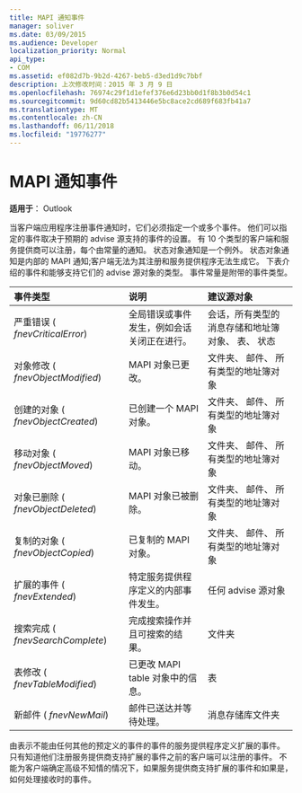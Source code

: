 ```yaml
---
title: MAPI 通知事件
manager: soliver
ms.date: 03/09/2015
ms.audience: Developer
localization_priority: Normal
api_type:
- COM
ms.assetid: ef082d7b-9b2d-4267-beb5-d3ed1d9c7bbf
description: 上次修改时间：2015 年 3 月 9 日
ms.openlocfilehash: 76974c29f1d1efef376e6d23bb0d1f8b3b0d54c1
ms.sourcegitcommit: 9d60cd82b5413446e5bc8ace2cd689f683fb41a7
ms.translationtype: MT
ms.contentlocale: zh-CN
ms.lasthandoff: 06/11/2018
ms.locfileid: "19776277"
---
```

# <a name="mapi-notification-events"></a>MAPI 通知事件

  
  
**适用于**： Outlook 
  
当客户端应用程序注册事件通知时，它们必须指定一个或多个事件。 他们可以指定的事件取决于预期的 advise 源支持的事件的设置。 有 10 个类型的客户端和服务提供商可以注册，每个由常量的通知。 状态对象通知是一个例外。 状态对象通知是内部的 MAPI 通知;客户端无法为其注册和服务提供程序无法生成它。 下表介绍的事件和能够支持它们的 advise 源对象的类型。 事件常量是附带的事件类型。
  
|**事件类型**|**说明**|**建议源对象**|
|:-----|:-----|:-----|
|严重错误 ( _fnevCriticalError_)  <br/> |全局错误或事件发生，例如会话关闭正在进行。  <br/> |会话，所有类型的消息存储和地址簿对象、 表、 状态  <br/> |
|对象修改 ( _fnevObjectModified_)  <br/> |MAPI 对象已更改。  <br/> |文件夹、 邮件、 所有类型的地址簿对象  <br/> |
|创建的对象 ( _fnevObjectCreated_)  <br/> |已创建一个 MAPI 对象。  <br/> |文件夹、 邮件、 所有类型的地址簿对象  <br/> |
|移动对象 ( _fnevObjectMoved_)  <br/> |MAPI 对象已移动。  <br/> |文件夹、 邮件、 所有类型的地址簿对象  <br/> |
|对象已删除 ( _fnevObjectDeleted_)  <br/> |MAPI 对象已被删除。  <br/> |文件夹、 邮件、 所有类型的地址簿对象  <br/> |
|复制的对象 ( _fnevObjectCopied_)  <br/> |已复制的 MAPI 对象。  <br/> |文件夹、 邮件、 所有类型的地址簿对象  <br/> |
|扩展的事件 ( _fnevExtended_)  <br/> |特定服务提供程序定义的内部事件发生。  <br/> |任何 advise 源对象  <br/> |
|搜索完成 ( _fnevSearchComplete_)  <br/> |完成搜索操作并且可搜索的结果。  <br/> |文件夹  <br/> |
|表修改 ( _fnevTableModified_)  <br/> |已更改 MAPI table 对象中的信息。  <br/> |表  <br/> |
|新邮件 ( _fnevNewMail_)  <br/> |邮件已送达并等待处理。  <br/> |消息存储库文件夹  <br/> |
   
由表示不能由任何其他的预定义的事件的事件的服务提供程序定义扩展的事件。 只有知道他们注册服务提供商支持扩展的事件之前的客户端可以注册的事件。 不能为客户端确定高级不知情的情况下，如果服务提供商支持扩展的事件和如果是，如何处理接收时的事件。
  

